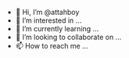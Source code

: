 - 👋 Hi, I’m @attahboy
- 👀 I’m interested in ...
- 🌱 I’m currently learning ...
- 💞️ I’m looking to collaborate on ...
- 📫 How to reach me ...

<!---
attahboy/attahboy is a ✨ special ✨ repository because its `README.md` (this file) appears on your GitHub profile.
You can click the Preview link to take a look at your changes.
--->
